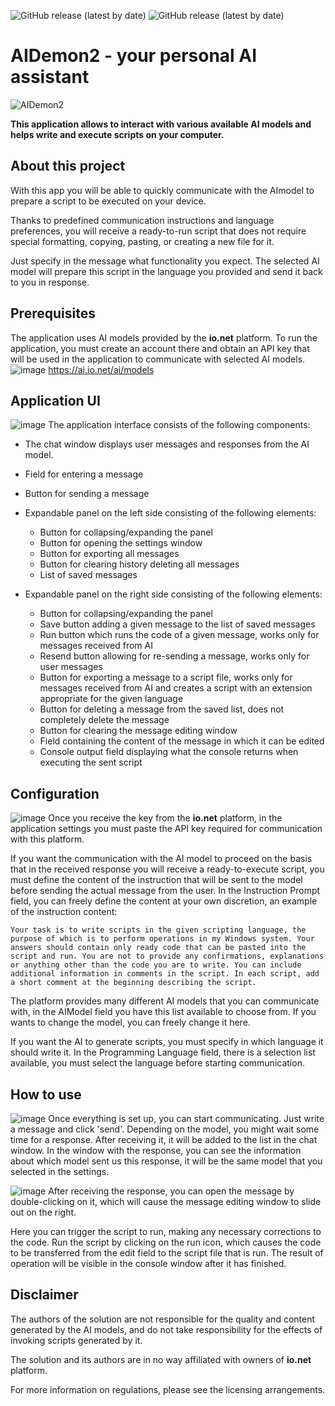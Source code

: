 ![GitHub release (latest by date)](https://img.shields.io/github/v/release/Mysttic/AIDemon2)
![GitHub release (latest by date)](https://img.shields.io/github/v/release/Mysttic/AIDemon2?include_prereleases)

# AIDemon2 - your personal AI assistant

![AIDemon2](https://github.com/user-attachments/assets/adf0c421-980d-42c7-a3db-ba903d47b441)

**This application allows to interact with various available AI models and helps write and execute scripts on your computer.**

## About this project

With this app you will be able to quickly communicate with the AI ​​model to prepare a script to be executed on your device.

Thanks to predefined communication instructions and language preferences, you will receive a ready-to-run script that does not require special formatting, copying, pasting, or creating a new file for it. 

Just specify in the message what functionality you expect. The selected AI model will prepare this script in the language you provided and send it back to you in response.

## Prerequisites
The application uses AI models provided by the **io.net** platform. 
To run the application, you must create an account there and obtain an API key that will be used in the application to communicate with selected AI models.
![image](https://github.com/user-attachments/assets/019d2c6b-b8ce-4192-8a19-f819489e36c6)
https://ai.io.net/ai/models

## Application UI
![image](https://github.com/user-attachments/assets/5fab1ef0-5b8a-4657-8118-cac22bd817ae)
The application interface consists of the following components:
- The chat window displays user messages and responses from the AI ​​model. 

- Field for entering a message
- Button for sending a message

- Expandable panel on the left side consisting of the following elements:
  - Button for collapsing/expanding the panel
  - Button for opening the settings window
  - Button for exporting all messages
  - Button for clearing history deleting all messages
  - List of saved messages

- Expandable panel on the right side consisting of the following elements:
  - Button for collapsing/expanding the panel
  - Save button adding a given message to the list of saved messages
  - Run button which runs the code of a given message, works only for messages received from AI
  - Resend button allowing for re-sending a message, works only for user messages
  - Button for exporting a message to a script file, works only for messages received from AI and creates a script with an extension appropriate for the given language
  - Button for deleting a message from the saved list, does not completely delete the message
  - Button for clearing the message editing window
  - Field containing the content of the message in which it can be edited
  - Console output field displaying what the console returns when executing the sent script

## Configuration
![image](https://github.com/user-attachments/assets/e1ee3862-3ab2-42a0-b7a0-cdde14dfd650)
Once you receive the key from the **io.net** platform, in the application settings you must paste the API key required for communication with this platform.

If you want the communication with the AI ​​model to proceed on the basis that in the received response you will receive a ready-to-execute script, you must define the content of the instruction that will be sent to the model before sending the actual message from the user. In the Instruction Prompt field, you can freely define the content at your own discretion, an example of the instruction content:

```
Your task is to write scripts in the given scripting language, the purpose of which is to perform operations in my Windows system. Your answers should contain only ready code that can be pasted into the script and run. You are not to provide any confirmations, explanations or anything other than the code you are to write. You can include additional information in comments in the script. In each script, add a short comment at the beginning describing the script.
```

The platform provides many different AI models that you can communicate with, in the AIModel field you have this list available to choose from. If you wants to change the model, you can freely change it here.

If you want the AI ​​to generate scripts, you must specify in which language it should write it. In the Programming Language field, there is a selection list available, you must select the language before starting communication.

## How to use

![image](https://github.com/user-attachments/assets/76a8c988-dcbf-459a-a574-a52c60e66167)
Once everything is set up, you can start communicating. Just write a message and click 'send'. Depending on the model, you might wait some time for a response. After receiving it, it will be added to the list in the chat window. In the window with the response, you can see the information about which model sent us this response, it will be the same model that you selected in the settings.

![image](https://github.com/user-attachments/assets/aee88303-6368-42d9-ae23-97b3b0aa9273)
After receiving the response, you can open the message by double-clicking on it, which will cause the message editing window to slide out on the right.

Here you can trigger the script to run, making any necessary corrections to the code. Run the script by clicking on the run icon, which causes the code to be transferred from the edit field to the script file that is run. The result of operation will be visible in the console window after it has finished.

## Disclaimer
The authors of the solution are not responsible for the quality and content generated by the AI models, and do not take responsibility for the effects of invoking scripts generated by it.

The solution and its authors are in no way affiliated with owners of **io.net** platform.

For more information on regulations, please see the licensing arrangements.
